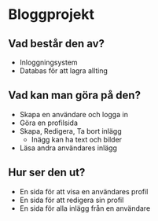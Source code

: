# Bloggprojekt

## Vad består den av?

* Inloggningsystem 
* Databas för att lagra allting
## Vad kan man göra på den?
* Skapa en användare och logga in
* Göra en profilsida
* Skapa, Redigera, Ta bort inlägg
  * Inägg kan ha text och bilder
* Läsa andra användares inlägg

## Hur ser den ut?
* En sida för att visa en användares profil
* En sida för att redigera sin profil
* En sida för alla inlägg från en användare
